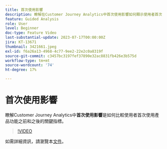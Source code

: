 ```yaml
---
title: 首次使用影響
description: 瞭解在Customer Journey Analytics中首次使用影響如何顯示使用者首次使用產品功能前後的關鍵指標執行方式比較。
feature: Guided Analysis
role: User
level: Beginner
doc-type: Feature Video
last-substantial-update: 2023-07-17T00:00:00Z
jira: KT-13671
thumbnail: 3421661.jpeg
exl-id: f6a26a13-4968-4c77-9ee2-22e2c0a8319f
source-git-commit: c3457bc3197fef37890e32ac8831fb426e3b575d
workflow-type: tm+mt
source-wordcount: '74'
ht-degree: 17%

---
```


# 首次使用影響

瞭解Customer Journey Analytics中&#x200B;**首次使用影響**&#x200B;是如何比較使用者首次使用產品功能之前和之後的關鍵指標。

>[!VIDEO](https://video.tv.adobe.com/v/3421661/?learn=on)

如需詳細資訊，請瀏覽本[文件](https://experienceleague.adobe.com/docs/analytics-platform/using/guided-analysis/impact/first-use.html?lang=zh-Hant)。
